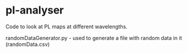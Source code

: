 # pl-analyser
Code to look at PL maps at different wavelengths.

randomDataGenerator.py - used to generate a file with random data in it (randomData.csv)

